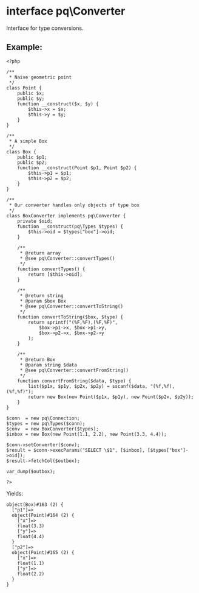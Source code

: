 # interface pq\Converter

Interface for type conversions.

## Example:

	<?php
	
	/**
	 * Naive geometric point
	 */
	class Point {
		public $x;
		public $y;
		function __construct($x, $y) {
			$this->x = $x;
			$this->y = $y;
		}
	}
	
	/**
	 * A simple Box
	 */
	class Box {
		public $p1;
		public $p2;
		function __construct(Point $p1, Point $p2) {
			$this->p1 = $p1;
			$this->p2 = $p2;
		}
	}
	
	/**
	 * Our converter handles only objects of type box
	 */
	class BoxConverter implements pq\Converter {
		private $oid;
		function __construct(pq\Types $types) {
			$this->oid = $types["box"]->oid;
		}
		
		/**
		 * @return array
		 * @see pq\Converter::convertTypes()
		 */
		function convertTypes() {
			return [$this->oid];
		}
		
		/**
		 * @return string
		 * @param $box Box
		 * @see pq\Converter::convertToString()
		 */
		function convertToString($box, $type) {
			return sprintf("(%F,%F),(%F,%F)", 
				$box->p1->x, $box->p1->y,
				$box->p2->x, $box->p2->y
			);
		}
		
		/**
		 * @return Box
		 * @param string $data
		 * @see pq\Converter::convertFromString()
		 */
		function convertFromString($data, $type) {
			list($p1x, $p1y, $p2x, $p2y) = sscanf($data, "(%f,%f),(%f,%f)");
			return new Box(new Point($p1x, $p1y), new Point($p2x, $p2y));
		}
	}
	
	$conn  = new pq\Connection;
	$types = new pq\Types($conn);
	$conv  = new BoxConverter($types);
	$inbox = new Box(new Point(1.1, 2.2), new Point(3.3, 4.4));
	
	$conn->setConverter($conv);
	$result = $conn->execParams("SELECT \$1", [$inbox], [$types["box"]->oid]);
	$result->fetchCol($outbox);
	
	var_dump($outbox);
	
	?> 

Yields:

	object(Box)#163 (2) {
	  ["p1"]=>
	  object(Point)#164 (2) {
		["x"]=>
		float(3.3)
		["y"]=>
		float(4.4)
	  }
	  ["p2"]=>
	  object(Point)#165 (2) {
		["x"]=>
		float(1.1)
		["y"]=>
		float(2.2)
	  }
	}

